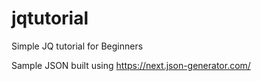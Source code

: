# jqtutorial
Simple JQ tutorial for Beginners

Sample JSON built using https://next.json-generator.com/

